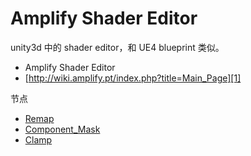 # Amplify Shader Editor

unity3d 中的 shader editor，和 UE4 blueprint 类似。

 * Amplify Shader Editor
 * [http://wiki.amplify.pt/index.php?title=Main_Page][1]

节点

 * [Remap][2]
 * [Component_Mask][3]
 * [Clamp][4]


[1]:http://wiki.amplify.pt/index.php?title=Main_Page
[2]:http://wiki.amplify.pt/index.php?title=Unity_Products:Amplify_Shader_Editor/Remap
[3]:http://wiki.amplify.pt/index.php?title=Unity_Products:Amplify_Shader_Editor/Component_Mask
[4]:http://wiki.amplify.pt/index.php?title=Unity_Products:Amplify_Shader_Editor/Clamp
